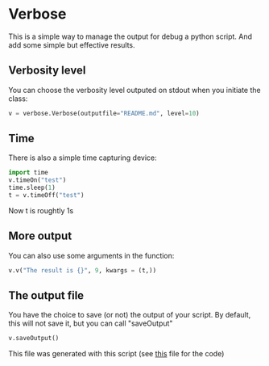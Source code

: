 # Verbose
This is a simple way to manage the output for debug a python script.
And add some simple but effective results.
## Verbosity level
You can choose the verbosity level outputed on stdout when you initiate
the class:
```python
v = verbose.Verbose(outputfile="README.md", level=10)
```
## Time
There is also a simple time capturing device:
```python
import time
v.timeOn("test")
time.sleep(1)
t = v.timeOff("test")
```
Now t is roughtly 1s
## More output
You can also use some arguments in the function:
```python
v.v("The result is {}", 9, kwargs = (t,))
```
## The output file
You have the choice to save (or not) the output of your script.
By default, this will not save it, but you can call "saveOutput"
```python
v.saveOutput()
```
This file was generated with this script
(see [this](https://github.com/tomMoulard/verbose/blob/master/README-gen.py) file for the code)
